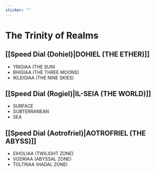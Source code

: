 ```yaml
---
sticker: ""
---
```

# The Trinity of Realms
## [[Speed Dial (Dohiel)|DOHIEL (THE ETHER)]]
- YRIGIAA (THE SUN)
- BHIGIAA (THE THREE MOONS)
- IKLEIGIAA (THE NINE SKIES)
## [[Speed Dial (Rogiel)|IL-SEIA (THE WORLD)]]
- SURFACE
- SUBTERRANEAN
- SEA
## [[Speed Dial (Aotrofriel)|AOTROFRIEL (THE ABYSS)]]
- EIHOLIAA (TWILIGHT ZONE)
- VODRIAA (ABYSSAL ZONE)
- TOLTRIAA (HADAL ZONE)